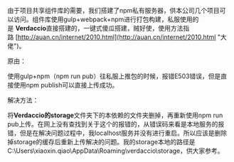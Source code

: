 由于项目共享组件库的需要，我们搭建了npm私有服务器，供本公司几个项目可以访问。组件库使用gulp+webpack+npm进行打包构建，私服使用的是 **Verdaccio**直接搭建的，一键式傻瓜搭建，贼好使，使用方法指路 [http://auan.cn/internet/2010.html](http://auan.cn/internet/2010.html "大佬")。

原由：

使用gulp+npm（npm run pub）往私服上推包的时候，报错E503错误，但是直接使用npm publish可以直接上传成功。

<!-- ![图片](../../../asset/1695251-20200622132300071-323156870.png) -->

解决方法：

将**Verdaccio的storage**文件夹下的本依赖的文件夹删掉，再重新使用npm run pub上传。在网上没有查找到关于这个的报错的，从错误码来看是本地服务的报错，但是在解决问题过程中，我localhost服务并没有进行重启。所以应该是删除掉storage的缓存后重新上传解决的问题。我的storage本地的路径是C:\Users\xiaoxin.qiao\AppData\Roaming\verdaccio\storage，供大家参考。

<!-- ![图片](../../../asset/1695251-20200622132518296-922892217.png) -->
